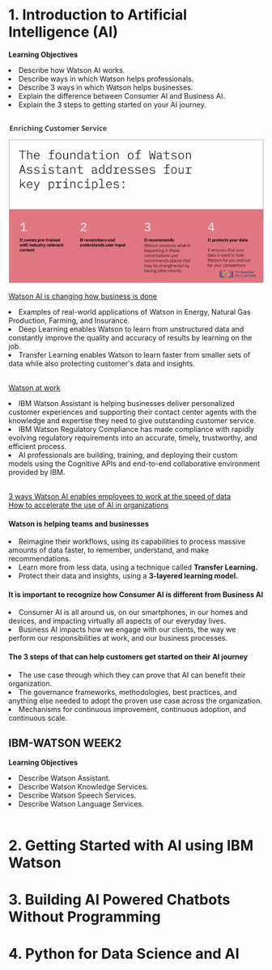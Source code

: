 # 1. Introduction to Artificial Intelligence (AI)
<uo><b>Learning Objectives</b>
  <li>Describe how Watson AI works.</li>
  <li>Describe ways in which Watson helps professionals.</li>
  <li>Describe 3 ways in which Watson helps businesses.</li>
  <li>Explain the difference between Consumer AI and Business AI.</li> 
  <li>Explain the 3 steps to getting started on your AI journey.</li>
</uo><br>

![Waston_Assitant_4_Key_Principles](https://github.com/Blackdog-Programmer/IBM-Applied-AI/blob/master/reference/1-Introduction-to-Artificial-Intelligence/Waston_Assitant_4_Key_Principles.png)

[Watson AI is changing how business is done](https://www.ibm.com/watson/ai-stories/)
<uo>
<li>Examples of real-world applications of Watson in Energy, Natural Gas Production, Farming, and Insurance.</li>
<li>Deep Learning enables Watson to learn from unstructured data and constantly improve the quality and accuracy of results by learning on the job.</li>
<li>Transfer Learning enables Watson to learn faster from smaller sets of data while also protecting customer's data and insights.</li>
</uo><br>

[Watson at work](https://www.ibm.com/watson/ai-professionals/)
<uo>
<li>IBM Watson Assistant is helping businesses deliver personalized customer experiences and supporting their contact center agents with the knowledge and expertise they need to give outstanding customer service.</li>
<li>IBM Watson Regulatory Compliance has made compliance with rapidly evolving regulatory requirements into an accurate, timely, trustworthy, and efficient process.</li>
<li>AI professionals are building, training, and deploying their custom models using the Cognitive APIs and end-to-end collaborative environment provided by IBM.</li>
</uo><br>

[3 ways Watson AI enables employees to work at the speed of data](https://www.ibm.com/blogs/watson/2018/10/what-did-your-business-learn-last-night-3-ways-watson-ai-enables-employees-to-work-at-the-speed-of-data-and-do-more-interesting-work/)\
[How to accelerate the use of AI in organizations](https://www.ibm.com/blogs/think/2017/12/accelerating-ai/)
<h4>Watson is helping teams and businesses</h4>
<uo>
  <li>Reimagine their workflows, using its capabilities to process massive amounts of data faster, to remember, understand, and make recommendations.</li>
  <li>Learn more from less data, using a technique called <b>Transfer Learning.</b></li>
  <li>Protect their data and insights, using a <b>3-layered learning model.</b></li>
</uo>

<h4>It is important to recognize how Consumer AI is different from Business AI</h4>
<uo>
  <li>Consumer AI is all around us, on our smartphones, in our homes and devices, and impacting virtually all aspects of our everyday lives.</li>
  <li>Business AI impacts how we engage with our clients, the way we perform our responsibilities at work, and our business processes.</li>
</uo> 
 
<h4>The 3 steps of that can help customers get started on their AI journey</h4>
<uo>
  <li>The use case through which they can prove that AI can benefit their organization.</li>
  <li>The governance frameworks, methodologies, best practices, and anything else needed to adopt the proven use case across the organization.</li>
  <li>Mechanisms for continuous improvement, continuous adoption, and continuous scale.</li>
</uo>  

## IBM-WATSON WEEK2
<uo><b>Learning Objectives</b>
  <li>Describe Watson Assistant.</li>
  <li>Describe Watson Knowledge Services.</li>
  <li>Describe Watson Speech Services.</li>
  <li>Describe Watson Language Services.</li>
</uo><br>

# 2. Getting Started with AI using IBM Watson

# 3. Building AI Powered Chatbots Without Programming

# 4. Python for Data Science and AI

